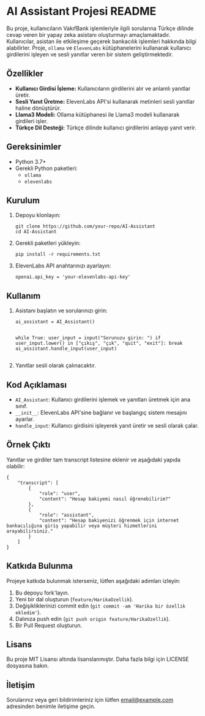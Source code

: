 <!DOCTYPE html>
<html lang="tr">
<head>
    <meta charset="UTF-8">
    <meta name="viewport" content="width=device-width, initial-scale=1.0">
</head>
<body>

<h1>AI Assistant Projesi README</h1>

<p>Bu proje, kullanıcıların VakıfBank işlemleriyle ilgili sorularına Türkçe dilinde cevap veren bir yapay zeka asistanı oluşturmayı amaçlamaktadır. Kullanıcılar, asistan ile etkileşime geçerek bankacılık işlemleri hakkında bilgi alabilirler. Proje, <code>ollama</code> ve <code>ElevenLabs</code> kütüphanelerini kullanarak kullanıcı girdilerini işleyen ve sesli yanıtlar veren bir sistem geliştirmektedir.</p>

<h2>Özellikler</h2>
<ul>
    <li><strong>Kullanıcı Girdisi İşleme:</strong> Kullanıcıların girdilerini alır ve anlamlı yanıtlar üretir.</li>
    <li><strong>Sesli Yanıt Üretme:</strong> ElevenLabs API'si kullanarak metinleri sesli yanıtlar haline dönüştürür.</li>
    <li><strong>Llama3 Modeli:</strong> Ollama kütüphanesi ile Llama3 modeli kullanarak girdileri işler.</li>
    <li><strong>Türkçe Dil Desteği:</strong> Türkçe dilinde kullanıcı girdilerini anlayıp yanıt verir.</li>
</ul>

<h2>Gereksinimler</h2>
<ul>
    <li>Python 3.7+</li>
    <li>Gerekli Python paketleri:
        <ul>
            <li><code>ollama</code></li>
            <li><code>elevenlabs</code></li>
        </ul>
    </li>
</ul>

<h2>Kurulum</h2>
<ol>
    <li>Depoyu klonlayın:
        <pre><code>git clone https://github.com/your-repo/AI-Assistant
cd AI-Assistant</code></pre>
    </li>
    <li>Gerekli paketleri yükleyin:
        <pre><code>pip install -r requirements.txt</code></pre>
    </li>
    <li>ElevenLabs API anahtarınızı ayarlayın:
        <pre><code>openai.api_key = 'your-elevenlabs-api-key'</code></pre>
    </li>
</ol>

<h2>Kullanım</h2>
<ol>
    <li>Asistanı başlatın ve sorularınızı girin:
        <pre><code>ai_assistant = AI_Assistant()

while True:
    user_input = input("Sorunuzu girin: ")
    if user_input.lower() in ["çıkış", "çık", "quit", "exit"]:
        break
    ai_assistant.handle_input(user_input)</code></pre>
    </li>
    <li>Yanıtlar sesli olarak çalınacaktır.</li>
</ol>

<h2>Kod Açıklaması</h2>
<ul>
    <li><code>AI_Assistant</code>: Kullanıcı girdilerini işlemek ve yanıtları üretmek için ana sınıf.</li>
    <li><code>__init__</code>: ElevenLabs API'sine bağlanır ve başlangıç sistem mesajını ayarlar.</li>
    <li><code>handle_input</code>: Kullanıcı girdisini işleyerek yanıt üretir ve sesli olarak çalar.</li>
</ul>

<h2>Örnek Çıktı</h2>
<p>Yanıtlar ve girdiler tam transcript listesine eklenir ve aşağıdaki yapıda olabilir:</p>
<pre><code>{
    "transcript": [
        {
            "role": "user",
            "content": "Hesap bakiyemi nasıl öğrenebilirim?"
        },
        {
            "role": "assistant",
            "content": "Hesap bakiyenizi öğrenmek için internet bankacılığına giriş yapabilir veya müşteri hizmetlerini arayabilirsiniz."
        }
    ]
}
</code></pre>

<h2>Katkıda Bulunma</h2>
<p>Projeye katkıda bulunmak isterseniz, lütfen aşağıdaki adımları izleyin:</p>
<ol>
    <li>Bu depoyu fork'layın.</li>
    <li>Yeni bir dal oluşturun (<code>feature/HarikaOzellik</code>).</li>
    <li>Değişikliklerinizi commit edin (<code>git commit -am 'Harika bir özellik ekledim'</code>).</li>
    <li>Dalınıza push edin (<code>git push origin feature/HarikaOzellik</code>).</li>
    <li>Bir Pull Request oluşturun.</li>
</ol>

<h2>Lisans</h2>
<p>Bu proje MIT Lisansı altında lisanslanmıştır. Daha fazla bilgi için LICENSE dosyasına bakın.</p>

<h2>İletişim</h2>
<p>Sorularınız veya geri bildirimleriniz için lütfen <a href="mailto:email@example.com">email@example.com</a> adresinden benimle iletişime geçin.</p>

</body>
</html>
